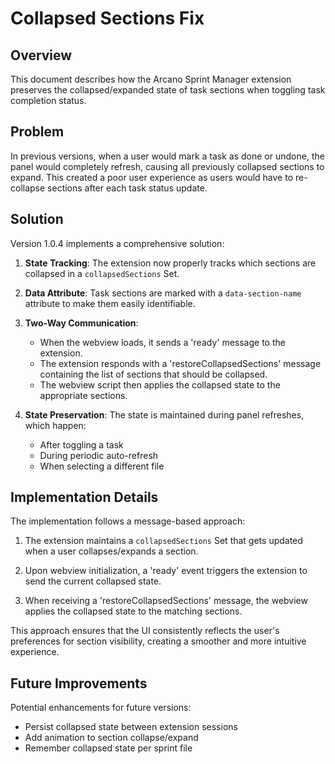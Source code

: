 # Collapsed Sections Fix

## Overview

This document describes how the Arcano Sprint Manager extension preserves the collapsed/expanded state of task sections when toggling task completion status.

## Problem

In previous versions, when a user would mark a task as done or undone, the panel would completely refresh, causing all previously collapsed sections to expand. This created a poor user experience as users would have to re-collapse sections after each task status update.

## Solution

Version 1.0.4 implements a comprehensive solution:

1. **State Tracking**: The extension now properly tracks which sections are collapsed in a `collapsedSections` Set.

2. **Data Attribute**: Task sections are marked with a `data-section-name` attribute to make them easily identifiable.

3. **Two-Way Communication**:
   - When the webview loads, it sends a 'ready' message to the extension.
   - The extension responds with a 'restoreCollapsedSections' message containing the list of sections that should be collapsed.
   - The webview script then applies the collapsed state to the appropriate sections.

4. **State Preservation**: The state is maintained during panel refreshes, which happen:
   - After toggling a task
   - During periodic auto-refresh
   - When selecting a different file

## Implementation Details

The implementation follows a message-based approach:

1. The extension maintains a `collapsedSections` Set that gets updated when a user collapses/expands a section.

2. Upon webview initialization, a 'ready' event triggers the extension to send the current collapsed state.

3. When receiving a 'restoreCollapsedSections' message, the webview applies the collapsed state to the matching sections.

This approach ensures that the UI consistently reflects the user's preferences for section visibility, creating a smoother and more intuitive experience.

## Future Improvements

Potential enhancements for future versions:

- Persist collapsed state between extension sessions
- Add animation to section collapse/expand
- Remember collapsed state per sprint file
